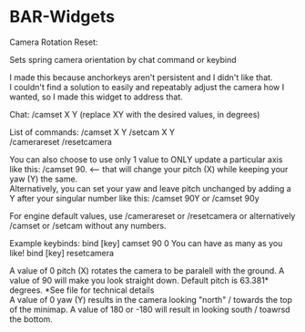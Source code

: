 # BAR-Widgets

Camera Rotation Reset:

Sets spring camera orientation by chat command or keybind

I made this because anchorkeys aren't persistent and I didn't like that. <br>
I couldn't find a solution to easily and repeatably adjust the camera how I wanted, so I made this widget to address that.


Chat: /camset X Y  (replace XY with the desired values, in degrees)

List of commands: /camset X Y         /setcam X Y<br>
                  /camerareset        /resetcamera <br> 
   
You can also choose to use only 1 value to ONLY update a particular axis like this: /camset 90. <-- that will change your pitch (X) while keeping your yaw (Y) the same.<br>
Alternatively, you can set your yaw and leave pitch unchanged by adding a Y after your singular number like this: /camset 90Y  or  /camset 90y

    
For engine default values, use /camerareset or /resetcamera or alternatively /camset or /setcam without any numbers.

Example keybinds:     bind [key] camset 90 0       You can have as many as you like!
                      bind [key] resetcamera

A value of 0 pitch (X) rotates the camera to be paralell with the ground. A value of 90 will make you look straight down. Default pitch is 63.381* degrees. *See file for technical details<br>
A value of 0 yaw (Y) results in the camera looking "north" / towards the top of the minimap. A value of 180 or -180 will result in looking south / toawrsd the bottom.
